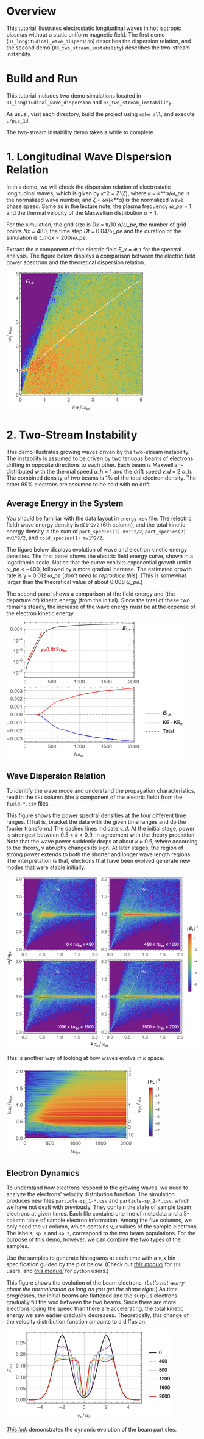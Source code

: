 # Overview

This tutorial illustrates electrostatic longitudinal waves in hot isotropic plasmas
without a static uniform magnetic field.
The first demo (`01_longitudinal_wave_dispersion`) describes the dispersion relation,
and the second demo (`03_two_stream_instability`) describes the two-stream instability.


# Build and Run

This tutorial includes two demo simulations located in `01_longitudinal_wave_dispersion`
and `03_two_stream_instability`.

As usual, visit each directory, build the project using `make all`, and execute `./pic_1d`.

The two-stream instability demo takes a while to complete.


# 1. Longitudinal Wave Dispersion Relation

In this demo, we will check the dispersion relation of electrostatic longitudinal waves,
which is given by *κ*^2 = *Z*'(*ζ*), where *κ* = *k**α*/*ω_pe* is the normalized wave number,
and *ζ* = *ω*/(*k**α*) is the normalized wave phase speed.
Same as in the lecture note, the plasma frequency *ω_pe* = 1
and the thermal velocity of the Maxwellian distribution *α* = 1.

For the simulation, the grid size is *Dx* = π/10 *α*/*ω_pe*, the number of grid points *Nx* = 480,
the time step *Dt* = 0.04/*ω_pe* and the duration of the simulation is *t_max* = 200/*ω_pe*.

Extract the *x* component of the electric field *E_x* = `dE1` for the spectral analysis.
The figure below displays a comparison between the electric field power spectrum and
the theoretical dispersion relation.

![Dispersion Relation](./figures/01_longitudinal_wave_dispersion-Ex_dispersion.png)


# 2. Two-Stream Instability

This demo illustrates growing waves driven by the two-stream instability.
The instability is assumed to be driven by two tenuous beams of electrons drifting in opposite
directions to each other.
Each beam is Maxwellian-distributed with the thermal speed *α_h* = 1 and the drift speed *v_d* = 2 *α_h*.
The combined density of two beams is 1% of the total electron density.
The other 99% electrons are assumed to be cold with no drift.

## Average Energy in the System

You should be familiar with the data layout in `energy.csv` file.
The (electric field) wave energy density is `dE1^2/2` (6th column),
and the total kinetic energy density is the sum of `part_species(1) mv1^2/2`,
`part_species(2) mv1^2/2`, and `cold_species(1) mv1^2/2`.

The figure below displays evolution of wave and electron kinetic energy densities.
The first panel shows the electric field energy curve, shown in a logarithmic scale.
Notice that the curve exhibits exponential growth until
*t* *ω_pe* < ~400, followed by a more gradual increase.
The estimated growth rate is γ ≈ 0.012 *ω_pe* [*don't need to reproduce this*].
(This is somewhat larger than the theoretical value of about 0.008 *ω_pe*.)

The second panel shows a comparison of the field energy
and (the departure of) kinetic energy (from the initial).
Since the total of these two remains steady,
the increase of the wave energy must be at the expense of the electron kinetic energy.

![Energy Overview](./figures/03_two_stream_instability-energy_overview.png)


## Wave Dispersion Relation

To identify the wave mode and understand the propagation characteristics,
read in the `dE1` column (the *x* component of the electric field) from the `field-*.csv` files.

This figure shows the power spectral densities at the four different time ranges.
(That is, bracket the data with the given time ranges and do the fourier transform.)
The dashed lines indicate *v_d*.
At the initial stage, power is strongest between 0.5 < *k* < 0.9, in agreement with the theory prediction.
Note that the wave power suddenly drops at about *k* ≈ 0.5, where according to the theory, γ abruptly changes its sign.
At later stages, the region of strong power extends to both the shorter and longer wave length regions.
The interpretation is that, electrons that have been evolved generate new modes that were stable initially.

![Dispersion Relation](./figures/03_two_stream_instability-Ex_dispersion.png)

This is another way of looking at how waves evolve in *k* space.

![k-Spectrum Evolution](./figures/03_two_stream_instability-Ex_kspec_evolution.png)


## Electron Dynamics

To understand how electrons respond to the growing waves, we need to analyze
the electrons' velocity distribution function.
The simulation produces new files `particle-sp_1-*.csv` and `particle-sp_2-*.csv`,
which we have not dealt with previously.
They contain the state of sample beam electrons at given times.
Each file contains one line of metadata and a 5-column table of sample electron information.
Among the five columns, we only need the `v1` column, which contains *v_x* values of the sample electrons.
The labels, `sp_1` and `sp_2`, correspond to the two beam populations.
For the purpose of this demo, however, we can combine the two types of the samples.

Use the samples to generate histograms at each time with a *v_x* bin specification guided by the plot below.
(Check out *[this manual](https://www.harrisgeospatial.com/docs/HISTOGRAM.html)* for `IDL` users, and
*[this manual](https://numpy.org/doc/stable/reference/generated/numpy.histogram.html)* for `python` users.)

This figure shows the evolution of the beam electrons.
(*Let's not worry about the normalization as long as you get the shape right.*)
As time progresses, the initial beams are flattened and the surplus electrons gradually fill the void between the two beams.
Since there are more electrons losing the speed than there are accelerating,
the total kinetic energy we saw earlier gradually decreases.
Theoretically, this change of the velocity distribution function amounts to a diffusion.

![Distribution Function](./figures/03_two_stream_instability-distribution_function.png)

*[This link](https://www.youtube.com/watch?v=y9cY5Y_X2qI)* demonstrates the dynamic evolution of the beam particles.

